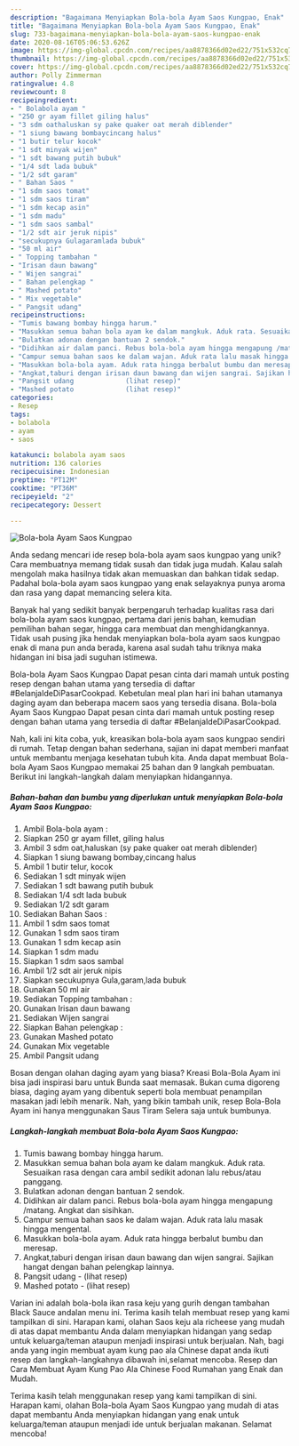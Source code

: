 ```yaml
---
description: "Bagaimana Menyiapkan Bola-bola Ayam Saos Kungpao, Enak"
title: "Bagaimana Menyiapkan Bola-bola Ayam Saos Kungpao, Enak"
slug: 733-bagaimana-menyiapkan-bola-bola-ayam-saos-kungpao-enak
date: 2020-08-16T05:06:53.626Z
image: https://img-global.cpcdn.com/recipes/aa8878366d02ed22/751x532cq70/bola-bola-ayam-saos-kungpao-foto-resep-utama.jpg
thumbnail: https://img-global.cpcdn.com/recipes/aa8878366d02ed22/751x532cq70/bola-bola-ayam-saos-kungpao-foto-resep-utama.jpg
cover: https://img-global.cpcdn.com/recipes/aa8878366d02ed22/751x532cq70/bola-bola-ayam-saos-kungpao-foto-resep-utama.jpg
author: Polly Zimmerman
ratingvalue: 4.8
reviewcount: 8
recipeingredient:
- " Bolabola ayam "
- "250 gr ayam fillet giling halus"
- "3 sdm oathaluskan sy pake quaker oat merah diblender"
- "1 siung bawang bombaycincang halus"
- "1 butir telur kocok"
- "1 sdt minyak wijen"
- "1 sdt bawang putih bubuk"
- "1/4 sdt lada bubuk"
- "1/2 sdt garam"
- " Bahan Saos "
- "1 sdm saos tomat"
- "1 sdm saos tiram"
- "1 sdm kecap asin"
- "1 sdm madu"
- "1 sdm saos sambal"
- "1/2 sdt air jeruk nipis"
- "secukupnya Gulagaramlada bubuk"
- "50 ml air"
- " Topping tambahan "
- "Irisan daun bawang"
- " Wijen sangrai"
- " Bahan pelengkap "
- " Mashed potato"
- " Mix vegetable"
- " Pangsit udang"
recipeinstructions:
- "Tumis bawang bombay hingga harum."
- "Masukkan semua bahan bola ayam ke dalam mangkuk. Aduk rata. Sesuaikan rasa dengan cara ambil sedikit adonan lalu rebus/atau panggang."
- "Bulatkan adonan dengan bantuan 2 sendok."
- "Didihkan air dalam panci. Rebus bola-bola ayam hingga mengapung /matang. Angkat dan sisihkan."
- "Campur semua bahan saos ke dalam wajan. Aduk rata lalu masak hingga mengental."
- "Masukkan bola-bola ayam. Aduk rata hingga berbalut bumbu dan meresap."
- "Angkat,taburi dengan irisan daun bawang dan wijen sangrai. Sajikan hangat dengan bahan pelengkap lainnya."
- "Pangsit udang             (lihat resep)"
- "Mashed potato             (lihat resep)"
categories:
- Resep
tags:
- bolabola
- ayam
- saos

katakunci: bolabola ayam saos 
nutrition: 136 calories
recipecuisine: Indonesian
preptime: "PT12M"
cooktime: "PT36M"
recipeyield: "2"
recipecategory: Dessert

---
```



![Bola-bola Ayam Saos Kungpao](https://img-global.cpcdn.com/recipes/aa8878366d02ed22/751x532cq70/bola-bola-ayam-saos-kungpao-foto-resep-utama.jpg)

Anda sedang mencari ide resep bola-bola ayam saos kungpao yang unik? Cara membuatnya memang tidak susah dan tidak juga mudah. Kalau salah mengolah maka hasilnya tidak akan memuaskan dan bahkan tidak sedap. Padahal bola-bola ayam saos kungpao yang enak selayaknya punya aroma dan rasa yang dapat memancing selera kita.

Banyak hal yang sedikit banyak berpengaruh terhadap kualitas rasa dari bola-bola ayam saos kungpao, pertama dari jenis bahan, kemudian pemilihan bahan segar, hingga cara membuat dan menghidangkannya. Tidak usah pusing jika hendak menyiapkan bola-bola ayam saos kungpao enak di mana pun anda berada, karena asal sudah tahu triknya maka hidangan ini bisa jadi suguhan istimewa.

Bola-bola Ayam Saos Kungpao Dapat pesan cinta dari mamah untuk posting resep dengan bahan utama yang tersedia di daftar #BelanjaIdeDiPasarCookpad. Kebetulan meal plan hari ini bahan utamanya daging ayam dan beberapa macem saos yang tersedia disana. Bola-bola Ayam Saos Kungpao Dapat pesan cinta dari mamah untuk posting resep dengan bahan utama yang tersedia di daftar #BelanjaIdeDiPasarCookpad.


Nah, kali ini kita coba, yuk, kreasikan bola-bola ayam saos kungpao sendiri di rumah. Tetap dengan bahan sederhana, sajian ini dapat memberi manfaat untuk membantu menjaga kesehatan tubuh kita. Anda dapat membuat Bola-bola Ayam Saos Kungpao memakai 25 bahan dan 9 langkah pembuatan. Berikut ini langkah-langkah dalam menyiapkan hidangannya.

<!--inarticleads1-->

##### Bahan-bahan dan bumbu yang diperlukan untuk menyiapkan Bola-bola Ayam Saos Kungpao:

1. Ambil  Bola-bola ayam :
1. Siapkan 250 gr ayam fillet, giling halus
1. Ambil 3 sdm oat,haluskan (sy pake quaker oat merah diblender)
1. Siapkan 1 siung bawang bombay,cincang halus
1. Ambil 1 butir telur, kocok
1. Sediakan 1 sdt minyak wijen
1. Sediakan 1 sdt bawang putih bubuk
1. Sediakan 1/4 sdt lada bubuk
1. Sediakan 1/2 sdt garam
1. Sediakan  Bahan Saos :
1. Ambil 1 sdm saos tomat
1. Gunakan 1 sdm saos tiram
1. Gunakan 1 sdm kecap asin
1. Siapkan 1 sdm madu
1. Siapkan 1 sdm saos sambal
1. Ambil 1/2 sdt air jeruk nipis
1. Siapkan secukupnya Gula,garam,lada bubuk
1. Gunakan 50 ml air
1. Sediakan  Topping tambahan :
1. Gunakan Irisan daun bawang
1. Sediakan  Wijen sangrai
1. Siapkan  Bahan pelengkap :
1. Gunakan  Mashed potato
1. Gunakan  Mix vegetable
1. Ambil  Pangsit udang


Bosan dengan olahan daging ayam yang biasa? Kreasi Bola-Bola Ayam ini bisa jadi inspirasi baru untuk Bunda saat memasak. Bukan cuma digoreng biasa, daging ayam yang dibentuk seperti bola membuat penampilan masakan jadi lebih menarik. Nah, yang bikin tambah unik, resep Bola-Bola Ayam ini hanya menggunakan Saus Tiram Selera saja untuk bumbunya. 

<!--inarticleads2-->

##### Langkah-langkah membuat Bola-bola Ayam Saos Kungpao:

1. Tumis bawang bombay hingga harum.
1. Masukkan semua bahan bola ayam ke dalam mangkuk. Aduk rata. Sesuaikan rasa dengan cara ambil sedikit adonan lalu rebus/atau panggang.
1. Bulatkan adonan dengan bantuan 2 sendok.
1. Didihkan air dalam panci. Rebus bola-bola ayam hingga mengapung /matang. Angkat dan sisihkan.
1. Campur semua bahan saos ke dalam wajan. Aduk rata lalu masak hingga mengental.
1. Masukkan bola-bola ayam. Aduk rata hingga berbalut bumbu dan meresap.
1. Angkat,taburi dengan irisan daun bawang dan wijen sangrai. Sajikan hangat dengan bahan pelengkap lainnya.
1. Pangsit udang -             (lihat resep)
1. Mashed potato -             (lihat resep)


Varian ini adalah bola-bola ikan rasa keju yang gurih dengan tambahan Black Sauce andalan menu ini. Terima kasih telah membuat resep yang kami tampilkan di sini. Harapan kami, olahan Saos keju ala richeese yang mudah di atas dapat membantu Anda dalam menyiapkan hidangan yang sedap untuk keluarga/teman ataupun menjadi inspirasi untuk berjualan. Nah, bagi anda yang ingin membuat ayam kung pao ala Chinese dapat anda ikuti resep dan langkah-langkahnya dibawah ini,selamat mencoba. Resep dan Cara Membuat Ayam Kung Pao Ala Chinese Food Rumahan yang Enak dan Mudah. 

Terima kasih telah menggunakan resep yang kami tampilkan di sini. Harapan kami, olahan Bola-bola Ayam Saos Kungpao yang mudah di atas dapat membantu Anda menyiapkan hidangan yang enak untuk keluarga/teman ataupun menjadi ide untuk berjualan makanan. Selamat mencoba!
